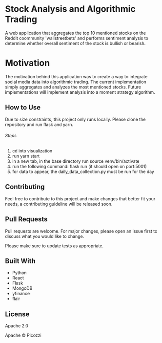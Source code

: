 # Stock Analysis and Algorithmic Trading

A web application that aggregates the top 10 mentioned stocks on the Reddit coommunity 'wallstreetbets' and performs sentiment analysis to determine whether overall sentiment of the stock is bullish or bearish.

# Motivation

The motivation behind this application was to create a way to integrate social media data into algorithmic trading. The current implementation simply aggregates and analyzes the most mentioned stocks. Future implementations will implement analysis into a moment strategy algorithm.

## How to Use

Due to size constraints, this project only runs locally. Please clone the repository and run flask and yarn.

###### Steps

1. cd into visualization
2. run yarn start
3. in a new tab, in the base directory run source venv/bin/activate
4. run the following command: flask run (it should open on port:5001)
5. for data to appear, the daily_data_collection.py must be run for the day

## Contributing

Feel free to contribute to this project and make changes that better fit your needs, a contributing guideline will be released soon.

## Pull Requests

Pull requests are welcome. For major changes, please open an issue first to discuss what you would like to change.

Please make sure to update tests as appropriate.

## Built With

- Python
- React
- Flask
- MongoDB
- yfinance
- flair

## License

Apache 2.0

Apache © Picozzi
